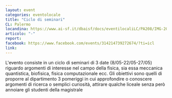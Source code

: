 ```yaml
---
layout: event
categories: eventolocale
title: "Ciclo di seminari"
CL: Palermo
locandina: https://www.ai-sf.it/dbaisf/docs/eventilocaliLC/PA208/IMG-20190430-WA0050.jpg
articolo: "-"
report:
facebook: https://www.facebook.com/events/314214739272674/?ti=icl
link: 
---
```


L'evento consiste in un ciclo di seminari di 3 date (8/05-22/05-27/05) riguardo argomenti di interesse nel campo della fisica, sia essa meccanica quantistica, biofisica, fisica computazionale ecc. Gli obiettivi sono quelli di proporre al dipartimento 3 pomeriggi in cui approfondire o conoscere argomenti di ricerca o semplici curiosità, attirare qualche liceale senza però annoiare gli studenti della magistrale
